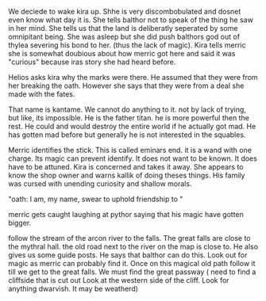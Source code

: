 We deciede to wake kira up. Shhe is very discombobulated and dosnet even know what day it is. She tells balthor not to speak of the thing he saw in her mind. She tells us that the land is deliberatly seperated by some omnipitant being. She was asleep but she did push balthors god out of thylea severing his bond to her. (thus the lack of magic). Kira tells merric she is somewhat doubious about how merric got here and said it was "curious" because iras story she had heard before. 

Helios asks kira why the marks were there. He assumed that they were from her breaking the oath. However she says that they were from a deal she made with the fates. 

That name is kantame. We cannot do anything to it. not by lack of trying, but like, its impossible. He is the father titan. he is more powerful then the rest. He could and would destroy the entire world if he actually got mad. He has gotten mad before but generally he is not interested in the squables. 

Merric identifies the stick. This is called eminars end. it is a wand with one charge. Its magic can prevent identify. It does not want to be known. It does have to be attuned. Kira is concerned and takes it away. She appears to know the shop owner and warns kallik of doing theses things. His family was cursed with unending curiosity and shallow morals. 

"oath: I am, my name, swear to uphold friendship to "

merric gets caught laughing at pythor saying that his magic have gotten bigger. 

follow the stream of the arcon river to the falls. The great falls are close to the mythral hall. the old road next to the river on the map is close to. He also gives us some guide posts. He says that balthor can do this. Look out for magic as merric can probably find it. Once on this magical old path follow it till we get to the great falls. We must find the great passway ( need to find a cliffside that is cut out Look at the western side of the cliff. Look for anything dwarvish. It may be weatherd)